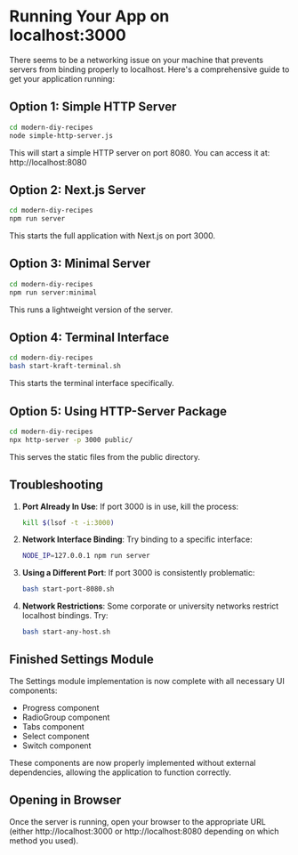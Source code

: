 # Running Your App on localhost:3000

There seems to be a networking issue on your machine that prevents servers from binding properly to localhost. Here's a comprehensive guide to get your application running:

## Option 1: Simple HTTP Server

```bash
cd modern-diy-recipes
node simple-http-server.js
```

This will start a simple HTTP server on port 8080. You can access it at:
http://localhost:8080

## Option 2: Next.js Server

```bash
cd modern-diy-recipes
npm run server
```

This starts the full application with Next.js on port 3000.

## Option 3: Minimal Server

```bash
cd modern-diy-recipes
npm run server:minimal
```

This runs a lightweight version of the server.

## Option 4: Terminal Interface

```bash
cd modern-diy-recipes
bash start-kraft-terminal.sh
```

This starts the terminal interface specifically.

## Option 5: Using HTTP-Server Package

```bash
cd modern-diy-recipes
npx http-server -p 3000 public/
```

This serves the static files from the public directory.

## Troubleshooting

1. **Port Already In Use**: If port 3000 is in use, kill the process:
   ```bash
   kill $(lsof -t -i:3000)
   ```

2. **Network Interface Binding**: Try binding to a specific interface:
   ```bash
   NODE_IP=127.0.0.1 npm run server
   ```

3. **Using a Different Port**: If port 3000 is consistently problematic:
   ```bash
   bash start-port-8080.sh
   ```

4. **Network Restrictions**: Some corporate or university networks restrict localhost bindings. Try:
   ```bash
   bash start-any-host.sh
   ```

## Finished Settings Module

The Settings module implementation is now complete with all necessary UI components:
- Progress component
- RadioGroup component
- Tabs component
- Select component
- Switch component

These components are now properly implemented without external dependencies, allowing the application to function correctly.

## Opening in Browser

Once the server is running, open your browser to the appropriate URL (either http://localhost:3000 or http://localhost:8080 depending on which method you used).